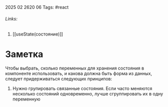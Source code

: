 2025 02 2620 06
Tags: #react 
###### Links: 
1) [[useState(состояние)]]
# Заметка
Чтобы выбрать, сколько переменных для хранения состояния в компоненте использовать, и какова должна быть форма из данных, следует придерживаться следующих принципов:
1) Нужно групировать связанные состояния. Если часто меняются несколько состояний одновременно, лучше сгруппировать их в одну переменную
